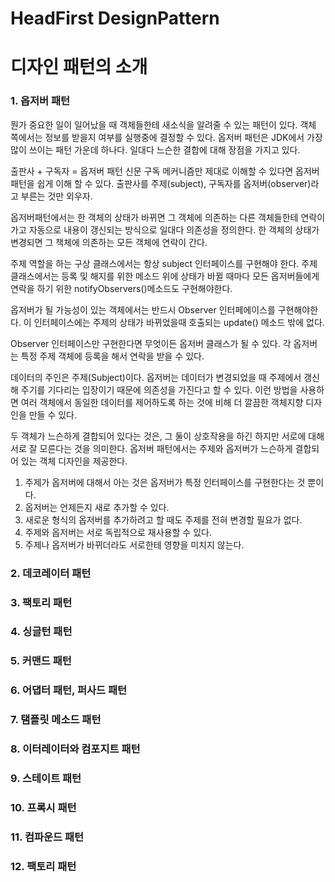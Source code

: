 # HeadFirst DesignPattern

<h1>디자인 패턴의 소개</h1>

<h3>1. 옵저버 패턴</h3>
뭔가 중요한 일이 일어났을 때 객체들한테 새소식을 알려줄 수 있는 패턴이 있다. 객체 쪽에서는 정보를 받을지 여부를 실행중에 결정할 수 있다. 옵저버 패턴은 JDK에서 가장 많이 쓰이는
패턴 가운데 하나다. 일대다 느슨한 결합에 대해 장점을 가지고 있다.

출판사 + 구독자 = 옵저버 패턴
신문 구독 메커니즘만 제대로 이해할 수 있다면 옵저버 패턴을 쉽게 이해 할 수 있다.
출판사를 주제(subject), 구독자를 옵저버(observer)라고 부른는 것만 외우자.
        

옵저버패턴에서는 한 객체의 상태가 바뀌면 그 객체에 의존하는 다른 객체들한테 연락이 가고 자동으로 내용이 갱신되는 방식으로 일대다 의존성을 정의한다.
한 객체의 상태가 변경되면 그 책체에 의존하는 모든 객체에 연락이 간다.

주제 역할을 하는 구상 클래스에서는 항상 subject 인터페이스를 구현해야 한다. 주제 클래스에서는 등록 및 해지를 위한 메소드 위에 상태가 바뀔 때마다 모든 옵저버들에게
연락을 하기 위한 notifyObservers()메소드도 구현해야한다.

옵저버가 될 가능성이 있는 객체에서는 반드시 Observer 인터페에이스를 구현해야한다. 이 인터페이스에는 주제의 상태가 바뀌었을때 호출되는 update() 메소드 밖에 없다.

Observer 인터페이스만 구현한다면 무엇이든 옵저버 클래스가 될 수 있다. 각 옵저버는 특정 주제 객체에 등록을 해서 연락을  받을 수 있다.

데이터의 주인은 주제(Subject)이다. 옵저버는 데이터가 변경되었을 때 주제에서 갱신해 주기를 기다리는 입장이기 때문에 의존성을 가진다고 할 수 있다. 이런 방법을 사용하면 여러
객체에서 동일한 데이터를 제어하도록 하는 것에 비해 더 깔끔한 객체지향 디자인을 만들 수 있다.

두 객체가 느슨하게 결합되어 있다는 것은, 그 둘이 상호작용을 하긴 하지만 서로에 대해 서로 잘 모른다는 것을 의미한다.
옵저버 패턴에서는 주제와 옵저버가 느슨하게 결합되어 있는 객체 디자인을 제공한다.
1. 주제가 옵저버에 대해서 아는 것은 옵저버가 특정 인터페이스를 구현한다는 것 뿐이다.
2. 옵저버는 언제든지 새로 추가할 수 있다.
3. 새로운 형식의 옵저버를 추가하려고 할 때도 주제를 전혀 변경할 필요가 없다.
4. 주제와 옵저버는 서로 독립적으로 재사용할 수 있다.
5. 주제나 옵저버가 바뀌더라도 서로한테 영향을 미치지 않는다.

<h3>2. 데코레이터 패턴</h3>
<h3>3. 팩토리 패턴</h3>
<h3>4. 싱글턴 패턴</h3>
<h3>5. 커맨드 패턴</h3>
<h3>6. 어댑터 패턴, 퍼사드 패턴</h3>
<h3>7. 탬플릿 메소드 패턴</h3>
<h3>8. 이터레이터와 컴포지트 패턴</h3>
<h3>9. 스테이트 패턴</h3>
<h3>10. 프록시 패턴</h3>
<h3>11. 컴파운드 패턴</h3>
<h3>12. 팩토리 패턴</h3>
